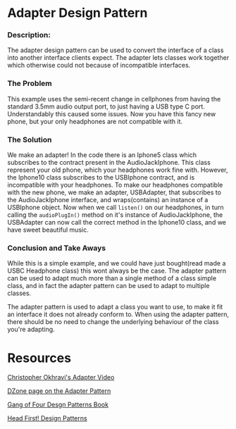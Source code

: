 # Adapter Design Pattern

### Description: 

The adapter design pattern can be used to convert the interface of a class into another interface 
clients expect. The adapter lets classes work together which otherwise could not because of
incompatible interfaces. 

### The Problem

This example uses the semi-recent change in cellphones from having the standard 3.5mm 
audio output port, to just having a USB type C port. Understandably this caused some issues. Now you
have this fancy new phone, but your only headphones are not compatible with it. 

### The Solution

We make an adapter! In the code there is an Iphone5 class which subscribes to the contract
present in the AudioJackIphone. This class represent your old phone, which your headphones work
fine with. However, the Iphone10 class subscribes to the USBIphone contract, and is incompatible
with your headphones. To make our headphones compatible with the new phone, we make an adapter, USBAdapter,
that subscribes to the AudioJackIphone interface, and wraps(contains) an instance of a USBIphone 
object. Now when we call `listen()` on our headphones, in turn calling the `audioPlugIn()` method 
on it's instance of AudioJackIphone, the USBAdapter can now call the correct method in the Iphone10 
class, and we have sweet beautiful music. 


### Conclusion and Take Aways

While this is a simple example, and we could have just bought(read made a USBC Headphone class)
this wont always be the case. The adapter pattern can be used to adapt much more than a single method
of a class simple class, and in fact the adapter pattern can be used to adapt to multiple 
classes. 

The adapter pattern is used to adapt a class you want to use, to make it fit an interface
it does not already conform to. When using the adapter pattern, there should be no need
to change the underlying behaviour of the class you're adapting. 


# Resources

[Christopher Okhravi's Adapter Video](https://www.youtube.com/watch?v=2PKQtcJjYvc)

[DZone page on the Adapter Pattern](https://dzone.com/articles/adapter-design-pattern-in-java)

[Gang of Four Desgn Patterns Book](https://www.amazon.com/Design-Patterns-Object-Oriented-Addison-Wesley-Professional-ebook/dp/B000SEIBB8)

[Head First! Design Patterns](https://www.amazon.com/Head-First-Design-Patterns-Brain-Friendly/dp/0596007124)